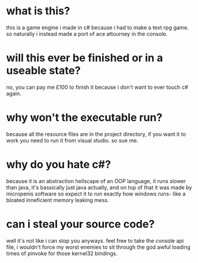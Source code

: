 # what is this?
this is a game engine i made in c# because i had to make a text rpg game. so naturally i instead made a port of ace attourney in the console.

# will this ever be finished or in a useable state?
no, you can pay me £100 to finish it because i don't want to ever touch c# again.

# why won't the executable run?
because all the resource files are in the project directory, if you want it to work you need to run it from visual studio.
so sue me.

# why do you hate c#?
because it is an abstraction hellscape of an OOP language, it runs slower than java, it's bassically just java actually, and on top of that it was made by micropenis software so expect it to run exactly how windows runs- like a bloated inneficient memory leaking mess.

# can i steal your source code?
well it's not like i can stop you anyways. feel free to take the console api file, i wouldn't force my worst enemies to sit through the god awful loading times of pinvoke for those kernel32 bindings.
